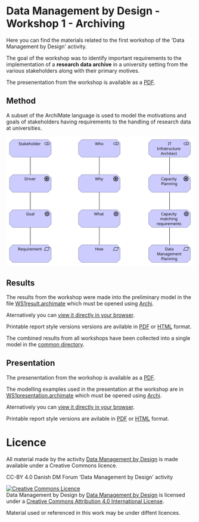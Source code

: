 # Data Management by Design - Workshop 1 - Archiving

Here you can find the materials related to the first workshop of the
'Data Management by Design' activity.

The goal of the workshop was to identify important requirements to the
implementation of a **research data archive** in a university setting from
the various stakeholders along with their primary motives.

The presenentation from the workshop is available as a [PDF](ws1-slides.pdf). 

## Method

A subset of the ArchiMate language is used to model the motivations
and goals of stakeholders having requirements to the handling of
research data at universities.

![Example of the simplified ArchiMate motivation modelling used in the workshop](SimpleMotivationExample.svg)

## Results

The results from the workshop were made into the preliminary model in the file [WS1result.archimate](WS1result.archimate) which must be opened using [Archi](https://www.archimatetool.com/).

Aternatively you can [view it directly in your browser](https://cdn.rawgit.com/Data-Management-by-Design/DMbD/7998b0bf/ws1/html/WS1result/index.html).

Printable report style versions versions are avilable in
[PDF](exported/WS1presentation.pdf) or
[HTML](https://cdn.rawgit.com/Data-Management-by-Design/DMbD/7998b0bf/ws1/exported/WS1result.html) format.

The combined results from all workshops have been collected into a single model in the [common directory](../common). 

## Presentation

The presenentation from the workshop is available as a [PDF](ws1-slides.pdf). 

The modelling examples used in the presentation at the workshop are in
[WS1presentation.archimate](WS1presentation.archimate) which must be
opened using [Archi](https://www.archimatetool.com/).

Aternatively you can [view it directly in your browser](https://cdn.rawgit.com/Data-Management-by-Design/DMbD/7998b0bf/ws1/html/WS1presentation/index.html).

Printable report style versions are avilable in
[PDF](exported/WS1presentation.pdf) or
[HTML](https://cdn.rawgit.com/Data-Management-by-Design/DMbD/7998b0bf/ws1/exported/WS1presentation.html) format.

# Licence 

All material made by the activity [Data Management by Design](https://github.com/Data-Management-by-Design/DMbD) is made available under a Creative Commons licence.

CC-BY 4.0 Danish DM Forum 'Data Management by Design' activity

<a rel="license" href="http://creativecommons.org/licenses/by/4.0/"><img alt="Creative Commons Licence" style="border-width:0" src="https://i.creativecommons.org/l/by/4.0/88x31.png" /></a><br /><span xmlns:dct="http://purl.org/dc/terms/" property="dct:title">Data Management by Design</span> by <a xmlns:cc="http://creativecommons.org/ns#" href="https://github.com/Data-Management-by-Design/DMbD" property="cc:attributionName" rel="cc:attributionURL">Data Management by Design</a> is licensed under a <a rel="license" href="http://creativecommons.org/licenses/by/4.0/">Creative Commons Attribution 4.0 International License</a>.

Material used or referenced in this work may be under diffent licences.

